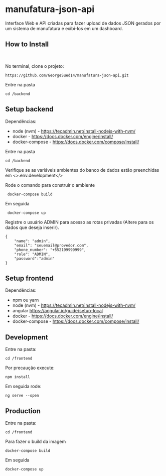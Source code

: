 # manufatura-json-api


Interface Web e API criadas para fazer upload de dados JSON gerados por um sistema de manufatura e exibi-los em um dashboard.
<br>

<h2> How to Install </h2>
<br>

No terminal, clone o projeto:

`https://github.com/GeorgeSued14/manufatura-json-api.git`

Entre na pasta

`cd /backend`

## Setup backend

Dependências:

- node (nvm) - https://tecadmin.net/install-nodejs-with-nvm/
- docker - https://docs.docker.com/engine/install/
- docker-compose - https://docs.docker.com/compose/install/

Entre na pasta

`cd /backend`

Verifique se as variáveis ambientes do banco de dados estão preenchidas em <>.env.development</>

Rode o comando para construir o ambiente

` docker-compose build`

Em seguida

` docker-compose up`

Registre o usuário ADMIN para acesso as rotas privadas (Altere para os dados que deseja inserir).

```
{
    "name": "admin",
    "email": "seuemail@provedor.com",
    "phone_number": "+552199999999",
    "role": "ADMIN",
    "password":"admin"
}
```

## Setup frontend

Dependências:

- npm ou yarn
- node (nvm) - https://tecadmin.net/install-nodejs-with-nvm/
- angular https://angular.io/guide/setup-local
- docker - https://docs.docker.com/engine/install/
- docker-compose - https://docs.docker.com/compose/install/

<h2>Development</h2>

Entre na pasta:

`cd /frontend`

Por precaução execute:

`npm install`

Em seguida rode:

`ng serve --open`

<h2>Production</h2>

Entre na pasta:

`cd /frontend`

Para fazer o build da imagem

`docker-compose build`

Em seguida

`docker-compose up`
